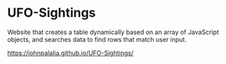 # UFO-Sightings
Website that creates a table dynamically based on an array of JavaScript objects, and searches data to find rows that match user input. 

 https://johnpalalia.github.io/UFO-Sightings/

